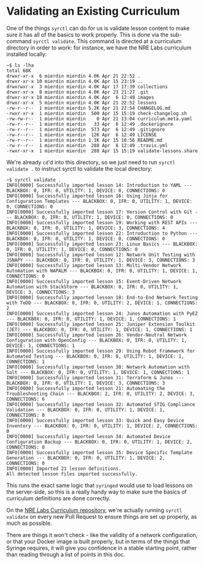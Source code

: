 # Validating an Existing Curriculum

One of the things `syrctl` can do for us is validate lesson content to make sure it has all of the basics to work properly. This is done via the sub-command `syrctl validate`. This command is directed at a curriculum directory in order to work: for instance, we have the NRE Labs curriculum installed locally:

```text
~$ ls -lha
total 68K
drwxr-xr-x  6 mierdin mierdin 4.0K Apr 21 22:52 .
drwxr-xr-x 10 mierdin mierdin 4.0K Apr 15 23:19 ..
drwxrwxr-x  3 mierdin mierdin 4.0K Apr 17 17:39 collections
drwxr-xr-x  8 mierdin mierdin 4.0K Apr 23 21:27 .git
drwxr-xr-x 18 mierdin mierdin 4.0K Apr  6 12:49 images
drwxr-xr-x  5 mierdin mierdin 4.0K Apr 21 22:52 lessons
-rw-r--r--  1 mierdin mierdin 5.2K Apr 21 22:54 CHANGELOG.md
-rwxr-xr-x  1 mierdin mierdin  500 Apr 15 15:19 check-changelog.sh
-rw-rw-r--  1 mierdin mierdin    0 Apr 21 13:04 curriculum.meta.yaml
-rw-r--r--  1 mierdin mierdin   33 Apr  6 12:49 .dockerignore
-rw-r--r--  1 mierdin mierdin  573 Apr  6 12:49 .gitignore
-rw-r--r--  1 mierdin mierdin  12K Apr  6 12:49 LICENSE
-rw-r--r--  1 mierdin mierdin 1.1K Apr 15 18:56 README.md
-rw-r--r--  1 mierdin mierdin  288 Apr  6 12:49 .travis.yml
-rwxr-xr-x  1 mierdin mierdin  288 Apr 15 15:19 validate-lessons.share
```

We're already `cd`'d into this directory, so we just need to run `syrctl validate .` to instruct syrctl to validate the local directory:

```text
~$ syrctl validate .
INFO[0000] Successfully imported lesson 14: Introduction to YAML --- BLACKBOX: 0, IFR: 0, UTILITY: 1, DEVICE: 0, CONNECTIONS: 0 
INFO[0000] Successfully imported lesson 16: Using Jinja for Configuration Templates --- BLACKBOX: 0, IFR: 0, UTILITY: 1, DEVICE: 0, CONNECTIONS: 0 
INFO[0000] Successfully imported lesson 17: Version Control with Git --- BLACKBOX: 0, IFR: 0, UTILITY: 1, DEVICE: 0, CONNECTIONS: 0 
INFO[0000] Successfully imported lesson 19: Working with REST APIs --- BLACKBOX: 0, IFR: 0, UTILITY: 1, DEVICE: 3, CONNECTIONS: 4 
INFO[0000] Successfully imported lesson 22: Introduction to Python --- BLACKBOX: 0, IFR: 0, UTILITY: 1, DEVICE: 0, CONNECTIONS: 0 
INFO[0000] Successfully imported lesson 23: Linux Basics --- BLACKBOX: 0, IFR: 0, UTILITY: 1, DEVICE: 0, CONNECTIONS: 0 
INFO[0000] Successfully imported lesson 12: Network Unit Testing with JSNAPY --- BLACKBOX: 0, IFR: 0, UTILITY: 1, DEVICE: 3, CONNECTIONS: 3 
INFO[0000] Successfully imported lesson 13: Multi-Vendor Network Automation with NAPALM --- BLACKBOX: 0, IFR: 0, UTILITY: 1, DEVICE: 1, CONNECTIONS: 0 
INFO[0000] Successfully imported lesson 15: Event-Driven Network Automation with StackStorm --- BLACKBOX: 0, IFR: 0, UTILITY: 1, DEVICE: 3, CONNECTIONS: 3 
INFO[0000] Successfully imported lesson 18: End-to-End Network Testing with ToDD --- BLACKBOX: 0, IFR: 0, UTILITY: 2, DEVICE: 1, CONNECTIONS: 2 
INFO[0000] Successfully imported lesson 24: Junos Automation with PyEZ --- BLACKBOX: 0, IFR: 0, UTILITY: 1, DEVICE: 1, CONNECTIONS: 1 
INFO[0000] Successfully imported lesson 25: Juniper Extension Toolkit (JET) --- BLACKBOX: 0, IFR: 0, UTILITY: 1, DEVICE: 1, CONNECTIONS: 1 
INFO[0000] Successfully imported lesson 26: Vendor-Neutral Network Configuration with OpenConfig --- BLACKBOX: 0, IFR: 0, UTILITY: 1, DEVICE: 1, CONNECTIONS: 1 
INFO[0000] Successfully imported lesson 29: Using Robot Framework for Automated Testing --- BLACKBOX: 0, IFR: 0, UTILITY: 1, DEVICE: 1, CONNECTIONS: 1 
INFO[0000] Successfully imported lesson 30: Network Automation with Salt --- BLACKBOX: 0, IFR: 0, UTILITY: 1, DEVICE: 1, CONNECTIONS: 1 
INFO[0000] Successfully imported lesson 31: Terraform & Junos --- BLACKBOX: 0, IFR: 0, UTILITY: 1, DEVICE: 3, CONNECTIONS: 3 
INFO[0000] Successfully imported lesson 21: Automating the Troubleshooting Chain --- BLACKBOX: 2, IFR: 0, UTILITY: 2, DEVICE: 3, CONNECTIONS: 6 
INFO[0000] Successfully imported lesson 32: Automated STIG Compliance Validation --- BLACKBOX: 0, IFR: 0, UTILITY: 1, DEVICE: 1, CONNECTIONS: 0 
INFO[0000] Successfully imported lesson 33: Quick and Easy Device Inventory --- BLACKBOX: 0, IFR: 0, UTILITY: 1, DEVICE: 2, CONNECTIONS: 0 
INFO[0000] Successfully imported lesson 34: Automated Device Configuration Backup --- BLACKBOX: 0, IFR: 0, UTILITY: 1, DEVICE: 2, CONNECTIONS: 0 
INFO[0000] Successfully imported lesson 35: Device Specific Template Generation --- BLACKBOX: 0, IFR: 0, UTILITY: 1, DEVICE: 2, CONNECTIONS: 0 
INFO[0000] Imported 21 lesson definitions.              
All detected lesson files imported successfully.
```

This runs the exact same logic that `syringed` would use to load lessons on the server-side, so this is a really handy way to make sure the basics of curriculum definitions are done correctly.

On the [NRE Labs Curriculum repository](https://github.com/nre-learning/nrelabs-curriculum), we're actually running `syrctl validate` on every new Pull Request to ensure things are set up properly, as much as possible.

There are things it won't check - like the validity of a network configuration, or that your Docker image is built properly, but in terms of the things that Syringe requires, it will give you confidence in a stable starting point, rather than reading through a list of points in this doc.

